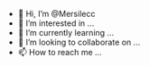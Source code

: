 - 👋 Hi, I’m @Mersilecc
- 👀 I’m interested in ...
- 🌱 I’m currently learning ...
- 💞️ I’m looking to collaborate on ...
- 📫 How to reach me ...

<!---
Mersilecc/Mersilecc is a ✨ special ✨ repository because its `README.md` (this file) appears on your GitHub profile.
You can click the Preview link to take a look at your changes.
--->
